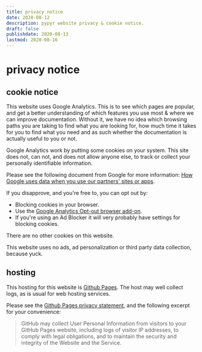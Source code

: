 ```yaml
---
title: privacy notice
date: 2020-08-12
description: pypyr website privacy & cookie notice.
draft: false
publishdate: 2020-08-13
lastmod: 2020-08-16
---
```

# privacy notice
## cookie notice
This website uses Google Analytics. This is to see which pages are popular, and 
get a better understanding of which features you use most & where we can improve 
documentation. Without it, we have no idea which browsing paths you are taking to 
find what you are looking for, how much time it takes for you to find what you 
need and as such whether the documentation is actually useful to you or not.

Google Analytics work by putting some cookies on your system. This site does 
not, can not, and does not allow anyone else, to track or collect your 
personally identifiable information.

Please see the following document from Google for more information: 
[How Google uses data when you use our partners' sites or apps](https://www.google.com/policies/privacy/partners/).

If you disapprove, and you're free to, you can opt out by:

- Blocking cookies in your browser.
- Use the [Google Analytics Opt-out browser add-on](https://tools.google.com/dlpage/gaoptout).
- If you're using an Ad Blocker it will very probably have settings for blocking
   cookies.

There are no other cookies on this website.

This website uses no ads, ad personalization or third party data collection, 
because yuck.

## hosting
This hosting for this website is [Github Pages](https://pages.github.com). The 
host may well collect logs, as is usual for web hosting services.

Please see the [Github Pages privacy statement](https://docs.github.com/en/github/site-policy/github-privacy-statement#github-pages), and the following excerpt for your 
convenience:

> GitHub may collect User Personal Information from visitors to your GitHub Pages website, including logs of visitor IP addresses, to comply with legal obligations, and to maintain the security and integrity of the Website and the Service.